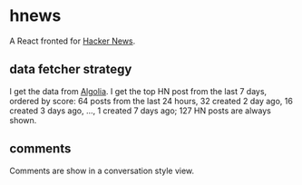 # hnews

A React fronted for [Hacker News](http://news.ycombinator.com/).

## data fetcher strategy

I get the data from [Algolia](https://hn.algolia.com/).
I get the top HN post from the last 7 days, ordered by score: 64 posts from the last 24 hours, 32 created 2 day ago, 16 created 3 days ago, ..., 1 created 7 days ago; 127 HN posts are always shown.

## comments

Comments are show in a conversation style view.
